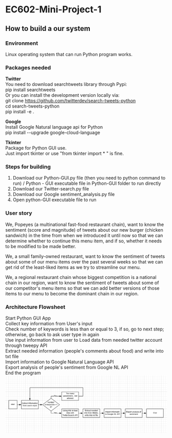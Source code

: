 # EC602-Mini-Project-1     

## How to build a our system        
### Environment   
Linux operating system that can run Python program works.      

### Packages needed   
<b> Twitter </b>     
You need to download searchtweets library through Pypi:    
pip install searchtweets               
Or you can install the development version locally via:   
git clone https://github.com/twitterdev/search-tweets-python   
cd search-tweets-python   
pip install -e .     

<b> Google </b>   
Install Google Natural language api for Python       
pip install --upgrade google-cloud-language        

<b> Tkinter </b>   
Package for Python GUI use.   
Just import tkinter or use "from tkinter import * " is fine.

### Steps for building   
1. Download our Python-GUI.py file (then you need to python command to run) / Python - GUI executable file in Python-GUI folder to run directly      
2. Download our Twitter-search.py file    
3. Download our Google sentiment_analysis.py file   
4. Open python-GUI executable file to run   


### User story   
We, Popeyes (a multinational fast-food restaurant chain), want to know the sentiment (score and magnitude) of tweets about our new burger (chicken sandwich) in the time from when we introduced it until now so that we can determine whether to continue this menu item, and if so, whether it needs to be modified to be made better.

We, a small family-owned restaurant, want to know the sentiment of tweets about some of our menu items over the past several weeks so that we can get rid of the least-liked items as we try to streamline our menu.

We, a regional restaurant chain whose biggest competition is a national chain in our region, want to know the sentiment of tweets about some of our competitor's menu items so that we can add better versions of those items to our menu to become the dominant chain in our region.

### Architecture Flowsheet
Start Python GUI App    
Collect key information from User's input    
Check number of keywords is less than or equal to 3, if so, go to next step; otherwise, go back to ask user type in again    
Use input information from user to Load data from needed twitter account through tweepy API      
Extract needed information (people's comments about food) and write into txt file     
Import information to Google Natural Language API     
Export analysis of people's sentiment from Google NL API     
End the program    
![Architecture Image](img/FlowChart.PNG )    
  

